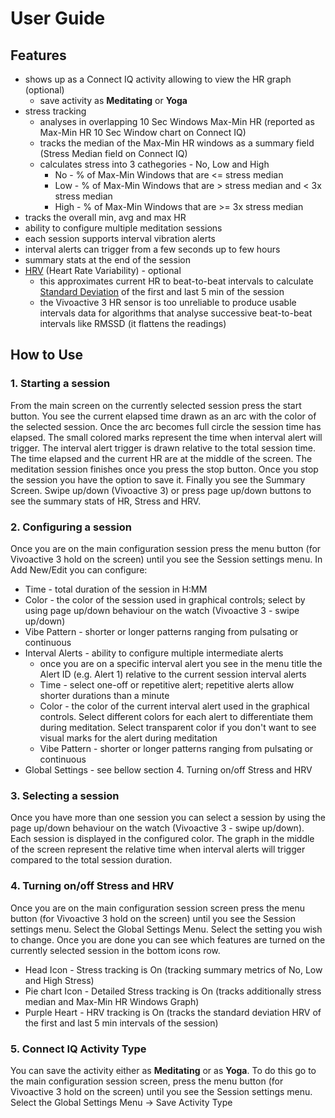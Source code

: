 # User Guide

## Features
- shows up as a Connect IQ activity allowing to view the HR graph (optional)
    - save activity as **Meditating** or **Yoga**
- stress tracking
    - analyses in overlapping 10 Sec Windows Max-Min HR (reported as Max-Min HR 10 Sec Window chart on Connect IQ)
    - tracks the median of the Max-Min HR windows as a summary field (Stress Median field on Connect IQ)
    - calculates stress into 3 cathegories - No, Low and High
        - No - % of Max-Min Windows that are <= stress median
        - Low - % of Max-Min Windows that are > stress median and < 3x stress median
        - High - % of Max-Min Windows that are >= 3x stress median
- tracks the overall min, avg and max HR
- ability to configure multiple meditation sessions
- each session supports interval vibration alerts
- interval alerts can trigger from a few seconds up to few hours
- summary stats at the end of the session
- [HRV](https://en.wikipedia.org/wiki/Heart_rate_variability) (Heart Rate Variability) - optional
    - this approximates current HR to beat-to-beat intervals to calculate [Standard Deviation](https://en.wikipedia.org/wiki/Standard_deviation) of the first and last 5 min of the session
    - the Vivoactive 3 HR sensor is too unreliable to produce usable intervals data for algorithms that analyse successive beat-to-beat intervals like RMSSD (it flattens the readings)

## How to Use
### 1. Starting a session

From the main screen on the currently selected session press the start button. You see the current elapsed time drawn as an arc with the color of the selected session. Once the arc becomes full circle the session time has elapsed.
The small colored marks represent the time when interval alert will trigger. The interval alert trigger is drawn relative to the total session time.
The time elapsed and the current HR are at the middle of the screen.
The meditation session finishes once you press the stop button.
Once you stop the session you have the option to save it.
Finally you see the Summary Screen. Swipe up/down (Vivoactive 3) or press page up/down buttons to see the summary stats of HR, Stress and HRV.

### 2. Configuring a session

Once you are on the main configuration session press the menu button (for Vivoactive 3 hold on the screen) until you see the Session settings menu.
In Add New/Edit you can configure:
- Time - total duration of the session in H:MM
- Color - the color of the session used in graphical controls; select by using page up/down behaviour on the watch (Vivoactive 3 - swipe up/down)
- Vibe Pattern - shorter or longer patterns ranging from pulsating or continuous
- Interval Alerts - ability to configure multiple intermediate alerts
    - once you are on a specific interval alert you see in the menu title the Alert ID (e.g. Alert 1) relative to the current session interval alerts
    - Time - select one-off or repetitive alert; repetitive alerts allow shorter durations than a minute
    - Color - the color of the current interval alert used in the graphical controls. Select different colors for each alert to differentiate them during meditation. Select transparent color if you don't want to see visual marks for the alert during meditation
    - Vibe Pattern - shorter or longer patterns ranging from pulsating or continuous
- Global Settings - see bellow section 4. Turning on/off Stress and HRV

### 3. Selecting a session

Once you have more than one session you can select a session by using the page up/down behaviour on the watch (Vivoactive 3 - swipe up/down). Each session is displayed in the configured color. The graph in the middle of the screen represent the relative time when interval alerts will trigger compared to the total session duration.

### 4. Turning on/off Stress and HRV

Once you are on the main configuration session screen press the menu button (for Vivoactive 3 hold on the screen) until you see the Session settings menu. Select the Global Settings Menu. Select the setting you wish to change. Once you are done you can see which features are turned on the currently selected session in the bottom icons row.
- Head Icon - Stress tracking is On (tracking summary metrics of No, Low and High Stress)
- Pie chart Icon - Detailed Stress tracking is On (tracks additionally stress median and Max-Min HR Windows Graph)
- Purple Heart - HRV tracking is On (tracks the standard deviation HRV of the first and last 5 min intervals of the session)

### 5. Connect IQ Activity Type

You can save the activity either as **Meditating** or as **Yoga**. To do this go to the main configuration session screen, press the menu button (for Vivoactive 3 hold on the screen) until you see the Session settings menu. Select the Global Settings Menu -> Save Activity Type 